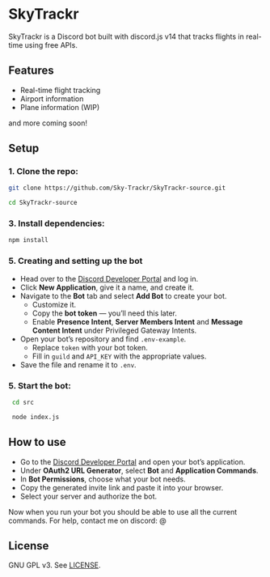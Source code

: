 # SkyTrackr  

SkyTrackr is a Discord bot built with discord.js v14 that tracks flights in real-time using free APIs.

## Features  
- Real-time flight tracking
- Airport information
- Plane information (WIP) <br />

and more coming soon!


## Setup  

### 1. Clone the repo:
   
   ```bash
   git clone https://github.com/Sky-Trackr/SkyTrackr-source.git
   
   cd SkyTrackr-source
```
   
### 3. Install dependencies:
   
```bash
npm install
```
    
### 5. Creating and setting up the bot

- Head over to the [Discord Developer Portal](https://discord.com/developers/applications) and log in.  
- Click **New Application**, give it a name, and create it.  
- Navigate to the **Bot** tab and select **Add Bot** to create your bot.  
  - Customize it.  
  - Copy the **bot token** — you’ll need this later.  
  - Enable **Presence Intent**, **Server Members Intent** and **Message Content Intent** under Privileged Gateway Intents.
- Open your bot’s repository and find `.env-example`.  
  - Replace `token` with your bot token.  
  - Fill in `guild` and `API_KEY` with the appropriate values.  
- Save the file and rename it to `.env`.  

### 5. Start the bot:

   ```bash
    cd src
   
    node index.js
```

## How to use


- Go to the [Discord Developer Portal](https://discord.com/developers) and open your bot’s application.  
- Under **OAuth2 URL Generator**, select **Bot** and **Application Commands**.  
- In **Bot Permissions**, choose what your bot needs.  
- Copy the generated invite link and paste it into your browser.  
- Select your server and authorize the bot.  

Now when you run your bot you should be able to use all the current commands.
For help, contact me on discord: @
## License
GNU GPL v3. See [LICENSE](LICENSE).
